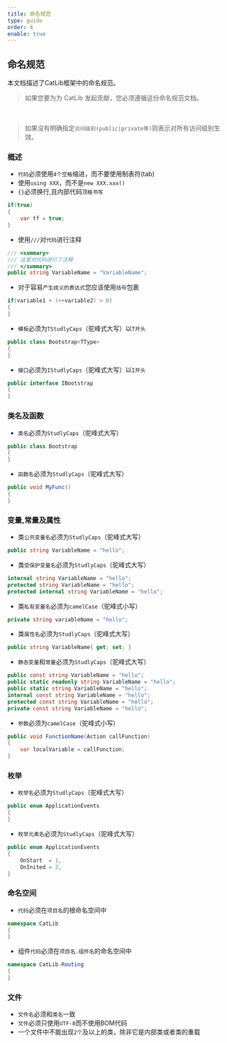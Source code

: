 ```yaml
---
title: 命名规范
type: guide
order: 4
enable: true
---
```


## 命名规范

本文档描述了CatLib框架中的命名规范。

> 如果您要为为 CatLib 发起贡献，您必须遵循这份命名规范文档。

　
> 如果没有明确指定`访问级别(public|private等)`则表示对所有访问级别生效。

### 概述

- `代码`必须使用`4个空格`缩进，而不要使用制表符(tab)
- 使用`using XXX`，而不是`new XXX.xxx()`
- `{}`必须换行,且内部代码`顶格书写`
``` csharp
if(true)
{
    var tf = true;
}
```

- 使用`///`对`代码`进行注释
``` csharp
/// <summary>
/// 这里对代码进行了注释
/// </summary>
public string VariableName = "VariableName";
```

- 对于容易`产生歧义的表达式`您应该使用`括号`包裹
``` csharp
if(variable1 + (++variable2) > 0)
{
}
```

- `模板`必须为`TStudlyCaps`（驼峰式大写）以`T开头`
``` csharp
public class Bootstrap<TType>
{
}
```

- `接口`必须为`IStudlyCaps`（驼峰式大写）以`I开头`
``` csharp
public interface IBootstrap 
{ 
}
```

### 类名及函数

- `类名`必须为`StudlyCaps`（驼峰式大写）
``` csharp
public class Bootstrap
{ 
}
```

- `函数名`必须为`StudlyCaps`（驼峰式大写）
``` csharp
public void MyFunc()
{
}
```

### 变量,常量及属性

- 类`公共变量名`必须为`StudlyCaps`（驼峰式大写）
``` csharp
public string VariableName = "hello";
```

- 类`受保护变量名`必须为`StudlyCaps`（驼峰式大写）
``` csharp
internal string VariableName = "hello";
protected string VariableName = "hello";
protected internal string VariableName = "hello";
```

- 类`私有变量名`必须为`camelCase`（驼峰式小写）
``` csharp
private string variableName = "hello";
```

- 类`属性名`必须为`StudlyCaps`（驼峰式大写）
``` csharp
public string VariableName{ get; set; }
```

- `静态变量`和`常量`必须为`StudlyCaps`（驼峰式大写）
``` csharp
public const string VariableName = "hello";
public static readonly string VariableName = "hello";
public static string VariableName = "hello";
internal const string VariableName = "hello";
protected const string VariableName = "hello";
private const string VariableName = "hello";
```

- `参数`必须为`camelCase`（驼峰式小写）
``` csharp
public void FunctionName(Action callFunction)
{
    var localVariable = callFunction;
}
```

### 枚举

- `枚举名`必须为`StudlyCaps`（驼峰式大写）
``` csharp
public enum ApplicationEvents
{ 
}
```

- `枚举元素名`必须为`StudlyCaps`（驼峰式大写）
``` csharp
public enum ApplicationEvents
{
    OnStart  = 1,
    OnInited = 2,
}
```

### 命名空间

- `代码`必须在`项目名`的根命名空间中
``` csharp
namespace CatLib
{
}
```

- 组件`代码`必须在`项目名.组件名`的命名空间中
``` csharp
namespace CatLib.Routing
{
}
```

### 文件
- `文件名`必须和`类名`一致
- `文件`必须只使用`UTF-8`而不使用BOM代码
- 一个文件中不能出现`2个`及以上的类，除非它是内部类或者类的重载